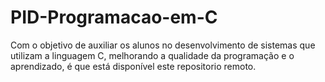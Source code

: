 # PID-Programacao-em-C
Com o objetivo de auxiliar os alunos no desenvolvimento de sistemas que utilizam a linguagem C, melhorando a qualidade da programação e o aprendizado, é que está disponível este repositorio remoto.
